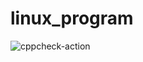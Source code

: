 # linux_program
![cppcheck-action](https://github.com/99002526/linux_program/workflows/cppcheck-action/badge.svg)
